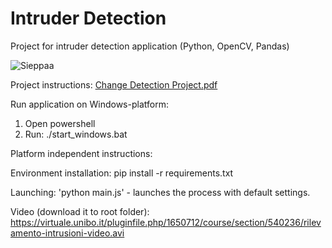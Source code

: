 # Intruder Detection
Project for intruder detection application (Python, OpenCV, Pandas)

![Sieppaa](https://github.com/simosjogren/intruderdetection/assets/50803295/590a90b2-44e7-4b92-bb5d-460c8c8fcd2d)


Project instructions:
[Change Detection Project.pdf](https://github.com/simosjogren/intruderdetection/files/13237375/Change.Detection.Project.pdf)

Run application on Windows-platform:
1. Open powershell
2. Run: ./start_windows.bat

Platform independent instructions:

Environment installation:
pip install -r requirements.txt

Launching:
'python main.js' - launches the process with default settings.

Video (download it to root folder):
https://virtuale.unibo.it/pluginfile.php/1650712/course/section/540236/rilevamento-intrusioni-video.avi
